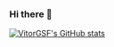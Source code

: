 ### Hi there 👋

<!--
**VitorGSF/VitorGSF** is a ✨ _special_ ✨ repository because its `README.md` (this file) appears on your GitHub profile.

Here are some ideas to get you started:

- 🔭 I’m currently working on ...
- 🌱 I’m currently learning ...
- 👯 I’m looking to collaborate on ...
- 🤔 I’m looking for help with ...
- 💬 Ask me about ...
- 📫 How to reach me: ...
- 😄 Pronouns: ...
- ⚡ Fun fact: ...
-->

[![VitorGSF's GitHub stats](https://github-readme-stats.vercel.app/api?username=VitorGSF&count_private=true&show_icons=true&theme=dark&icon_color=000000)](https://github.com/VitorGSF)
